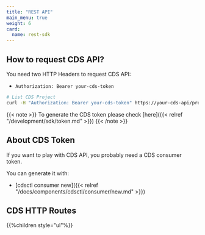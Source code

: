 ```yaml
---
title: "REST API"
main_menu: true
weight: 6
card: 
  name: rest-sdk
---
```


## How to request CDS API?

You need two HTTP Headers to request CDS API:

- `Authorization: Bearer your-cds-token`

```bash
# List CDS Project
curl -H "Authorization: Bearer your-cds-token" https://your-cds-api/project
```

{{< note >}}
To generate the CDS token please check [here]({{< relref "/development/sdk/token.md" >}})
{{< /note >}}

## About CDS Token

If you want to play with CDS API, you probably need a CDS consumer token.

You can generate it with:

- [cdsctl consumer new]({{< relref "/docs/components/cdsctl/consumer/new.md" >}})

## CDS HTTP Routes

{{%children style="ul"%}}